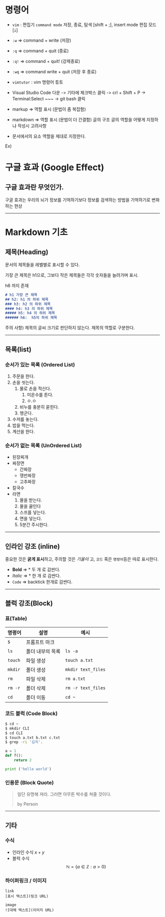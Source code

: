 # 명령어

- `vim` : 편집기  `command mode` 저장, 종료, 탐색 [shift + ;], insert mode 편집 모드 [`i`]
- `:w` => command + write (저장)
- `:q` => command + quit (종료)
- `:q!` => command + quit! (강제종료)
- `:wq` => command write + quit (저장 후 종료)
- `vimtutor` : vim 명령어 튜토

- Visual Studio Code 다운 -> 기타에 체크박스 클릭 -> crl + Shift + P -> Terminal:Select ~~~ -> git bash 클릭

- markup => 역할 표시 (문법이 좀 복잡함)

- markdown => 역할 표시 (문법이 더 간결함) 글의 구조 글의 역할을 어떻게 지정하냐  작성시 고려사항 
- 문서에서의 요소 역할을 제대로 지정한다.

Ex)
# 구글 효과 (Google Effect)

## 구글 효과란 무엇인가.
구글 효과는 우리의 뇌가 정보를 기억하기보다 정보를 검색하는 방법을 기억하기로 변화하는 현상

---

# Markdown 기초

## 제목(Heading)
문서의 제목들을 레벨별로 표시할 수 있다.

가장 큰 제목은 h1으로, 그보다 작은 제목들은 각각 숫자들을 늘려가며 표시. 

h6 까지 존재
```md
# h1 가장 큰 제목 
## h2: h1 의 하위 제목
### h3: h2 의 하위 제목
#### h4: h3 의 하위 제목
##### h5: h4 의 하위 제목
###### h6:  h5의 하위 제목
```
주의 사항) 제목의 글씨 크기로 판단하지 않는다. 제목의 역할로 구분한다.

---

## 목록(list)

### 순서가 있는 목록 (Ordered List)
1. 주문을 한다.
2. 손을 씻는다.
   1. 물로 손을 적신다.
      1. 미온수를 튼다.
      2. ㅇ.ㅇ
   2. 비누를 충분히 묻힌다.
   3. 헹군다.
3. 수저를 놓는다.
4. 밥을 먹는다.
5. 계산을 한다.

### 순서가 없는 목록 (UnOrdered List)
- 된장찌개
- 짜장면
  - 간짜장
  - 쟁반짜장
  - 고추짜장
- 칼국수
- 라면
  1. 물을 받는다.
  2. 물을 끓인다
  3. 스프를 넣는다.
  4. 면을 넣는다.
  5. 5분간 주시한다.

---

## 인라인 강조 (inline)
중요한 것은 **굵게 표시**하고, 주의할 것은 *기울이* 고, `코드` 혹은 `명령어`등은 따로 표시한다.

- **Bold** => * 두 개 로 감싼다. 
- *Italic* => * 한 개 로 감싼다.
- `Code` => backtick 한개로 감싼다.

---

## 블럭 강조(Block)
### 표(Table)

|명령어|설명|예시|
|-|-|-|
|`$`|프롬프트 마크||
|`ls`|폴더 내부의 목록|`ls -a`|
|`touch`|파일 생성|`touch a.txt`|
|`mkdir`|폴더 생성|`mkdir text_files`|
|`rm`|파일 삭제|`rm a.txt`|
|`rm -r`|폴더 삭제|`rm -r text_files`|
|`cd`|폴더 이동|`cd ~`|

### 코드 블럭 (Code Block)
``` sh
$ cd ~
$ mkdir CLI
$ cd CLI
$ touch a.txt b.txt c.txt
$ grep -ri '김치'.
```

``` py
a = 1
def f():
    return 2

print ('hello world')
```

### 인용문 (Block Quote)
> 일단 유명해 져라. 그러면 아무튼 박수를 쳐줄 것이다.
>
> by Person

---

## 기타

### 수식
- 인라인 수식 $x + y$
- 블럭 수식
$$
\mathbb{N} = \{ a \in \mathbb{Z} : a > 0\}
$$

### 하이퍼링크 / 이미지
```
link
[표시 텍스트](링크 URL)

image
![대체 텍스트](이미지 URL)
```